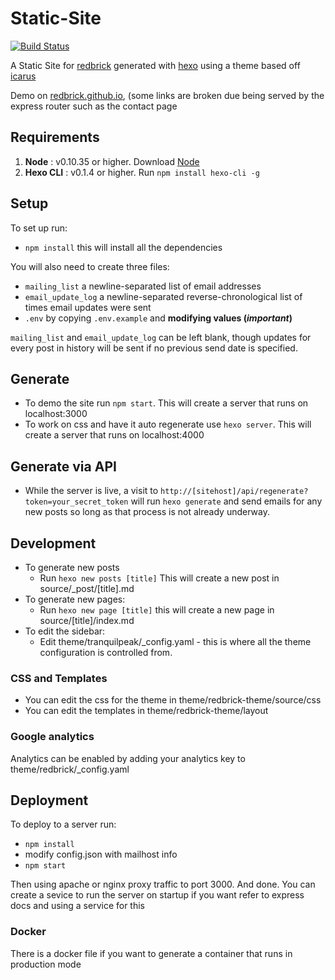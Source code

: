 # Static-Site
[![Build Status](https://travis-ci.org/redbrick/static-site.svg?branch=master)](https://travis-ci.org/redbrick/static-site)

A Static Site for [redbrick](http://redbrick.dcu.ie) generated with [hexo](hexo.io) using a theme
based off [icarus](https://github.com/redbrick/hexo-theme-icarus)

Demo on [redbrick.github.io](http://redbrick.github.io), (some links are broken due being served by the express router such as the contact page

## Requirements

1. **Node** : v0.10.35 or higher. Download [Node](https://nodejs.org/download/)
2. **Hexo CLI** : v0.1.4 or higher. Run `npm install hexo-cli -g`

## Setup

To set up run:
  - `npm install` this will install all the dependencies

You will also need to create three files:
  - `mailing_list` a newline-separated list of email addresses
  - `email_update_log` a newline-separated reverse-chronological list of times email updates were sent
  - `.env` by copying `.env.example` and **modifying values (*important*)**

`mailing_list` and `email_update_log` can be left blank, though updates for every post in history will be sent if no previous send date is specified.

## Generate
- To demo the site run `npm start`. This will create a server that runs on localhost:3000
- To work on css and have it auto regenerate use `hexo server`. This will create a server that runs on localhost:4000

## Generate via API
- While the server is live, a visit to `http://[sitehost]/api/regenerate?token=your_secret_token` will run `hexo generate` and send emails for any new posts so long as that process is not already underway.

## Development
- To generate new posts
  - Run `hexo new posts [title]` This will create a new post in source/_post/[title].md
- To generate new pages:
  - Run `hexo new page [title]` this will create a new page in source/[title]/index.md
- To edit the sidebar:
  - Edit theme/tranquilpeak/_config.yaml - this is where all the theme configuration is controlled from.

### CSS and Templates
- You can edit the css for the theme in theme/redbrick-theme/source/css
- You can edit the templates in theme/redbrick-theme/layout

### Google analytics
Analytics can be enabled by adding your analytics key to theme/redbrick/_config.yaml

## Deployment
To deploy to a server run:
  - `npm install`
  - modify config.json with mailhost info
  - `npm start`

Then using apache or nginx proxy traffic to port 3000. 
And done. 
You can create a sevice to run the server on startup if you want refer to express docs and using a service for this

### Docker
There is a docker file if you want to generate a container that runs in production mode
